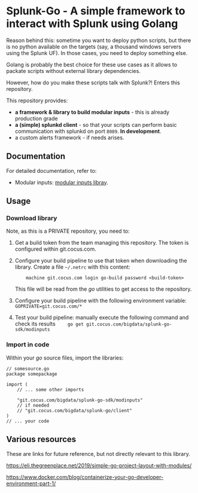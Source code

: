 # Splunk-Go - A simple framework to interact with Splunk using Golang

Reason behind this: sometime you want to deploy python scripts, but there is no python available on the targets (say, a thousand windows servers using the Splunk UF). In those cases, you need to deploy something else. 

Golang is probably the best choice for these use cases as it allows to packate scripts without external library dependencies.

However, how do you make these scripts talk with Splunk?! Enters this repository. 

This repository provides:

- **a framework & library to build modular inputs** - this is already production grade
- **a (simple) splunkd client** - so that your scripts can perform basic communication with splunkd on port `8089`. **In development**.
- a custom alerts framework - if needs arises. 


## Documentation
For detailed documentation, refer to: 

- Modular inputs: [modular inputs libray](modinputs/README.md).

## Usage

### Download library
Note, as this is a PRIVATE repository, you need to:

1. Get a build token from the team managing this repository. 
    The token is configured within git.cocus.com. 
2. Configure your build pipeline to use that token when downloading the library.
    Create a file `~/.netrc` with this content:

    ```
        machine git.cocus.com login go-build password <build-token>
    ```
	This file will be read from the _go_ utilities to get access to the repository.
3. Configure your build pipeline with the following environment variable:
    `    GOPRIVATE=git.cocus.com/*`
4. Test your build pipeline: manually execute the following command and check its results
    `    go get git.cocus.com/bigdata/splunk-go-sdk/modinputs`

### Import in code
Within your _go_ source files, import the libraries:

```
// somesource.go
package somepackage

import (
	// ... some other imports

	"git.cocus.com/bigdata/splunk-go-sdk/modinputs"
    // if needed
    // "git.cocus.com/bigdata/splunk-go/client"
)
// ... your code

```

## Various resources
These are links for future reference, but not directly relevant to this library.

https://eli.thegreenplace.net/2019/simple-go-project-layout-with-modules/

https://www.docker.com/blog/containerize-your-go-developer-environment-part-1/


